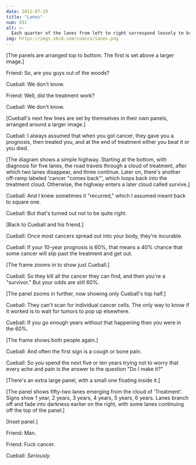 ```yaml
---
date: 2011-07-29
title: "Lanes"
num: 931
alt: >-
  Each quarter of the lanes from left to right correspond loosely to breast cancer stages one through four (at diagnosis).
img: https://imgs.xkcd.com/comics/lanes.png
---
```

[The panels are arranged top to bottom. The first is set above a larger image.]

Friend: So, are you guys out of the woods?

Cueball: We don't know.

Friend: Well, did the treatment work?

Cueball: We don't know.

[Cueball's next few lines are set by themselves in their own panels, arranged around a larger image.]

Cueball: I always assumed that when you got cancer, they gave you a prognosis, then treated you, and at the end of treatment either you beat it or you died.

[The diagram shows a simple highway. Starting at the bottom, with diagnosis for five lanes, the road travels through a cloud of treatment, after which two lanes disappear, and three continue. Later on, there's another off-ramp labeled 'cancer "comes back"', which loops back into the treatment cloud. Otherwise, the highway enters a later cloud called survive.]

Cueball: And I knew sometimes it "recurred," which I assumed meant back to square one.

Cueball: But that's turned out not to be quite right.

[Back to Cueball and his friend.]

Cueball: Once most cancers spread out into your body, they're incurable.

Cueball: If your 10-year prognosis is 60%, that means a 40% chance that some cancer will slip past the treatment and get out.

[The frame zooms in to show just Cueball.]

Cueball: So they kill all the cancer they can find, and then you're a "survivor." But your odds are still 60%.

[The panel zooms in further, now showing only Cueball's top half.]

Cueball: They can't scan for individual cancer cells. The only way to know if it worked is to wait for tumors to pop up elsewhere.

Cueball: If you go enough years without that happening then you were in the 60%.

[The frame shows both people again.]

Cueball: And often the first sign is a cough or bone pain.

Cueball: So you spend the next five or ten years trying not to worry that every ache and pain is the answer to the question "Do I make it?"

[There's an extra large panel, with a small one floating inside it.]

[The panel shows fifty-two lanes emerging from the cloud of 'Treatment'. Signs show 1 year, 2 years, 3 years, 4 years, 5 years, 6 years. Lanes branch off and fade into darkness earlier on the right, with some lanes continuing off the top of the panel.]

[Inset panel.]

Friend: Man.

Friend: Fuck cancer.

Cueball: *Seriously.*